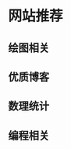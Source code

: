 # 网站推荐

## 绘图相关

<SiteInfo
  name="Color Space"
  desc="色彩空间——出色的调色网站"
  url="https://mycolor.space/"
  preview="/images/web/color_space.png"
/>
<SiteInfo
  name="Freepik"
  desc="开源素材站，用于查找各种高清制图素材，需要英文检索"
  url="https://www.freepik.com/"
  preview="/images/web/freepik.png"
/>
<SiteInfo
  name="BioLadder"
  desc="数理统计图表在线绘制网站"
  url="https://www.bioladder.cn/web/#/pro/index"
  preview="/images/web/bioladder.png"
/>
<SiteInfo
  name="Adobe Color"
  desc="Adobe旗下在线选色网站"
  url="https://color.adobe.com/zh/create/color-wheel"
  preview="/images/web/adobecolor.png"
/>

## 优质博客

<SiteInfo
  name="绝对值_x的个人主页"
  desc="本博客之父"
  url="https://absx.pages.dev/"
  preview="/images/web/absx.png"
/>
<SiteInfo
  name="Levitate_"
  desc="东南大学电院研究生学长博客"
  url="https://levitate-qian.github.io/"
  preview="/images/web/levitate.png"
/>

## 数理统计

<SiteInfo
  name="SPSSPRO"
  desc="在线数据分析网站，适合数模选手"
  url="https://www.spsspro.com/"
  preview="/images/web/spsspro.png"
/>

## 编程相关

<SiteInfo
  name="在线Latex公式编辑器"
  desc="用可视化界面输入数学公式，网站会自动帮你转成 latex 语法，学习 latex 新手小白必备网站"
  url="https://www.latexlive.com/"
  preview="/images/web/latex.png"
/>

<SiteInfo
  name="OI Wiki"
  desc="包含大量计算机学习资料"
  url="https://oi-wiki.org/"
  preview="/images/web/oiwiki.png"
/>
